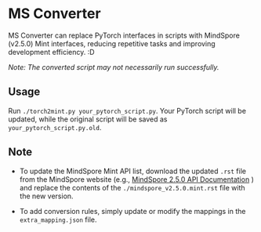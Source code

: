 # MS Converter

MS Converter can replace PyTorch interfaces in scripts with MindSpore (v2.5.0) Mint interfaces, reducing repetitive tasks and improving development efficiency. :D

*Note: The converted script may not necessarily run successfully.*

## Usage

Run `./torch2mint.py your_pytorch_script.py`. Your PyTorch script will be updated, while the original script will be saved as `your_pytorch_script.py.old`.

## Note

- To update the MindSpore Mint API list, download the updated `.rst` file from the MindSpore website (e.g., [MindSpore 2.5.0 API Documentation](https://gitee.com/mindspore/mindspore/blob/v2.5.0/docs/api/api_python/mindspore.mint.rst#) ) and replace the contents of the `./mindspore_v2.5.0.mint.rst` file with the new version.

- To add conversion rules, simply update or modify the mappings in the `extra_mapping.json` file.